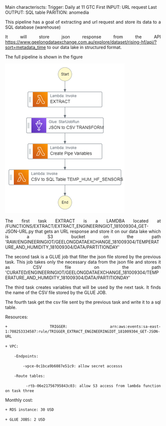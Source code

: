 Main characteriscts:
Trigger: Daily at 11 GTC
First INPUT: URL request
Last OUTPUT: SQL table
PARITION: anomedia

<div style="text-align: justify">

This pipeline has a goal of extracting and url request and store its data to a SQL database (warehouse)

It will store json response from the API https://www.geelongdataexchange.com.au/explore/dataset/rising-hf/api/?sort=metadata_time to our data lake in structured format.

The full pipeline is shown in the figure  


<p align="center">

![alt text](https://github.com/soulfulart-V1/Data_Pipelines_Projects/blob/main/Geelong%20Data%20Exchange/ENGINEERINGIOT/PROJECT_181009304/RESOURCES/IMAGES/PIPELINE_ENGINEERINGIOT_181009304_Temperature_Humidity_HF_sensorsInfo.png?raw=true)

</p>

The first task EXTRACT is a LAMDBA located at /FUNCTIONS/EXTRACT/EXTRACT_ENGINEERINGIOT_181009304_GET-JSON-URL.py that gets an URL response and store it on our data lake which is a S3 bucket on the path 'RAW/ENGINEERINGIOT/GEELONGDATAEXCHANGE_181009304/TEMPERATURE_AND_HUMIDITY_181009304/DATA/PARTITIONDAY'

The second task is a GLUE job that filter the json file stored by the previous task. This job takes only the necessary data from the json file and stores it as CSV file on the path 'CURATED/ENGINEERINGIOT/GEELONGDATAEXCHANGE_181009304/TEMPERATURE_AND_HUMIDITY_181009304/DATA/PARTITIONDAY'

The third task creates variables that will be used by the next task. It finds the name of the CSV file stored by the GLUE JOB.

The fourth task get the csv file sent by the previous task and write it to a sql table.

 Resources:

    + TRIGGER: arn:aws:events:sa-east-1:708253334587:rule/TRIGGER_EXTRACT_ENGINEERINGIOT_181009304_GET-JSON-URL

    + VPC: 

        -Endpoints:

            -vpce-0c1bca9b6087e51c9: allow secret accesss

        -Route tables:

            -rtb-06e21756795843c03: allow S3 access from lambda function on task three

Monthly cost:

    + RDS instance: 30 USD
    
    + GLUE JOBS: 2 USD

</div>